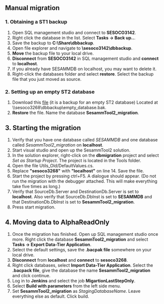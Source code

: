 ## Manual migration


### 1. Obtaining a ST1 backup
1. Open SQL management studio and connect to **SESOCO3142**.
2. Right click the database in the list. Select **Tasks -> Back up..**.
3. Save the backup to **C:\Share\dbbackup**.
4. Open file explorer and navigate to **\\sesoco3142\dbbackup**.
5. **Move** the backup file to your local drive.
6. **Disconnect** from **SESOCO3142** in SQL management studio and **connect** to **localhost**.
7. If you already have SESAMMDB on localhost, you may want to delete it.
8. Right-click the databases folder and select **restore**. Select the backup file that you just moved as source.

### 2. Setting up an empty ST2 database
1. Download this [file](\\\sesoco3268\dbbackup\empty_database.bak) (it is a backup for an empty ST2 database) Located at \\\sesoco3268\dbbackup\empty_database.bak.
2. **Restore** the file. Name the database **SesammTool2_migration**.

## 3. Starting the migration
1. Verify that you have one database called *SESAMMDB* and one database called *SesammTool2_migration* on **localhost**.
2. Start visual studio and open up the SesammTool2 solution.
3. In the solution explorer, right-click on the **dbmigration** project and select *Set as Startup Project*. The project is located in the Tools folder.
4. Open the file Utils_Old/DefaultValues.cs.
5. Replace **"sesoco3268"** with **"localhost"** on line 14. Save the file.
6. Start the project by pressing ctrl+F5. A dialogue should appear. (Do not run the migration with the debugger attached. This will make everything take five times as long.)
7. Verify that SourceDb.Server and DestinationDb.Server is set to **localhost**. Also verify that SourceDb.DbInst is set to **SESAMMDB** and that DestinationDb.DbInst is set to **SesammTool2_migration**.
8. Press start migration.

## 4. Moving data to AlphaReadOnly
1. Once the migration has finished. Open up SQL management studio once more. Right click the database **SesammTool2_migration** and select **Tasks -> Export Data-Tier Application**.
2. Select the default settings, save the **.bacpak file** somewhere on your local drive.
3. **Disconnect** from **localhost** and **connect** to **sesoco3268**.
4. Right click databases, select **Import Data-Tier Application**. Select the **.bacpack file**, give the database the name  **SesammTool2_migration** and click continue.
5. Log in to **Jenkins** and select the job **MigartionLastStepOnly**.
6. Select **Build with parameters** from the left side menu.
7. Set **SesammTool2_migration** as *StagingDatabaseName*. Leave everything else as default. Click build.
